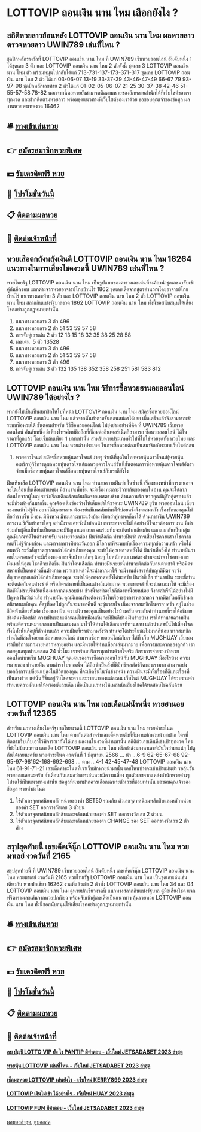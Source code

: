 # LOTTOVIP ถอนเงิน นาน ไหม เลือกยังไง ?
## สถิติหวยลาวย้อนหลัง LOTTOVIP ถอนเงิน นาน ไหม ผลหวยลาว ตรวจหวยลาว UWIN789 เล่นที่ไหน ?
ชุดปักหลักรางวัลที่ LOTTOVIP ถอนเงิน นาน ไหม ที่ UWIN789 เว็บหวยออนไลน์ อันดับหนึ่ง 1 ได้ชุดเลข 3 ตัว และ LOTTOVIP ถอนเงิน นาน ไหม 2 ตัวดังนี้
ชุดเลข 3 LOTTOVIP ถอนเงิน นาน ไหม ตัว พร้อมหมุนไปกลับได้แก่
713-731-137-173-371-317
ชุดเลข LOTTOVIP ถอนเงิน นาน ไหม 2 ตัว ได้แก่
03-06-07
13-19
33-37-39
43-46-47-49
66-67
79
93-97-98
ชุดปักหลักเลขท้าย 2 ตัวได้แก่
01-02-05-06-07
21-25
30-37-38
42-46
51-55-57-58
78-82
นอกจากนี้คอหวยยังสามารถติดตามหวยซองอีกหลายสำนักได้ที่เว็บไซต์ของเราทุกงวด และฝากติดตามหวยลาว พร้อมชุดแนวทางที่เว็บไซต์ของเราด้วย
ขอขอบคุณเจ้าของข้อมูล
ผลงานหวยพรเทพงวด 16462

## 🛎 [ทางเข้าเล่นหวย](https://bit.ly/3BG5bNw)
## 👉 [สมัครสมาชิกหวยพิเศษ](https://bit.ly/3BG5bNw)
## 💵 [รับเครดิตฟรี หวย](https://bit.ly/3C3mvgS)
## 👑 [โปรโมชั่นวันนี้](https://bit.ly/3C3mvgS)
## 📋 [ติดตามผลหวย](https://bit.ly/3C3mvgS)
## 📱 [ติดต่อเจ้าหน้าที่](https://bit.ly/3C3mvgS)

## หวยเสือตกถังพลังเงินดี LOTTOVIP ถอนเงิน นาน ไหม 16264 แนวทางในการเสี่ยงโชคงวดนี้ UWIN789 เล่นที่ไหน ?
หวยไทยรัฐ LOTTOVIP ถอนเงิน นาน ไหม เป็นรูปแบบของตารางเลขเด่นที่จะต้องนำชุดเลขมาจับเข้าคู่กันอีกรอบ แตกต่างจากหวยอาจารย์โกยบ้านไร่ 1862 ชุดเลขเด็ดจากสูตรคำนวณโดยอาจารย์โกยบ้านไร่ แนวทางเลขท้าย 3 ตัว และ LOTTOVIP ถอนเงิน นาน ไหม 2 ตัว LOTTOVIP ถอนเงิน นาน ไหม สลากกินแบ่งรัฐบาลงวด 1862 LOTTOVIP ถอนเงิน นาน ไหม ทั้งนี้ขอสนับสนุนให้เสี่ยงโชคอย่างถูกกฎหมายเท่านั้น
1. แนวทางหวยลาว 3 ตัว 496
2. แนวทางหวยลาว 2 ตัว 51 53 59 57 58
3. การจับคู่เลขเด่น 2 ตัว 12 13 15 18 32 35 38 25 28 58
4. เลขเด่น  5 ตัว 13528
5. แนวทางหวยลาว 3 ตัว 496
6. แนวทางหวยลาว 2 ตัว 51 53 59 57 58
7. แนวทางหวยลาว 3 ตัว 496
8. การจับคู่เลขเด่น 3 ตัว 132 135 138 352 358 258 251 581 583 812

## LOTTOVIP ถอนเงิน นาน ไหม วิธีการซื้อหวยฮานอยออนไลน์ UWIN789 ได้อย่างไร ?
หากยังไม่เป็นเป็นสมาชิกให้ไปที่หน้า LOTTOVIP ถอนเงิน นาน ไหม สมัครซื้อหวยออนไลน์ LOTTOVIP ถอนเงิน นาน ไหม แล้วจากนั้นทำตามขั้นตอนสมัครได้เลย เมื่อเสร็จแล้วจึงสามารถเข้าระบบซื้อหวยได้
ขั้นตอนสำหรับ วิธีซื้อหวยออนไลน์ ไม่ยุ่งย่างอย่างที่คิด ที่ UWIN789 เว็บหวยออนไลน์ อันดับหนึ่ง มีเพียงโทรศัพท์มือถือที่เชื่อมต่ออินเตอร์เน็ตก็สามารถ ซื้อหวยออนไลน์ ได้ในราคาที่ถูกแล้ว โดยเริ่มต้นเพียง 1 บาทเท่านั้น สำหรับหวยประเภททั่วไปที่ไม่ใช่หวยชุดทั้ง หวยไทย และ LOTTOVIP ถอนเงิน นาน ไหม หวยต่างประเทศ ในการซื้อหวยต้องเป็นสมาชิกกับระบบเว็บไซต์ก่อน
1. หวยดาวโจนส์ สมัครซื้อหวยหุ้นดาวโจนส์ ง่ายๆ จ่ายดีที่สุดในไทยหวยหุ้นดาวโจนส์(หวยหุ้นอเมริกา)วิธีการดูผลหวยหุ้นดาวโจนส์ผลหวยดาวโจนส์วันนี้ขั้นตอนการซื้อหวยหุ้นดาวโจนส์อัตราจ่ายเมื่อซื้อหวยหุ้นดาวโจนส์ซื้อหวยหุ้นดาวโจนส์กับเราดียังไง

ฝันเห็นเสือ LOTTOVIP ถอนเงิน นาน ไหม ทำนายความฝันว่า ในช่วงนี้ เรื่องของหน้าที่การงานอาจจะได้เลื่อนขั้นเลื่อนตำแหน่ง มีอำนาจเพิ่มขึ้น จะมีเรื่องทะเลาะวิวาทกันของคนในบ้าน คุณจะได้ลาภก้อนโตจากผู้ใหญ่ ระวังเรื่องเดือดร้อนอันเกิดจากเพศตรงข้าม
ด้านความรัก หากคุณมีคู่รักคู่ครองแล้ว จะมีช่วงห่างกันมากขึ้น คุณต้องเติมช่องว่างให้เต็มอย่าให้ขาดนะ UWIN789 ยูวิน หวยออนไลน์ เดี๋ยวจะงานเข้าไม่รู้ตัว อยากได้บุตรหลาน ต้องขยันมีเพศสัมพันธ์ให้บ่อยครั้งจึงจะสมหวัง เรื่องรักของคุณไม่ถือว่าราบรื่น มีงอน มีหึงหวง มีทะเลาะเบาะแว้งบ้าง เรียกว่าคู่ทรหดก็คงได้
ด้านการเงิน UWIN789 การงาน ริเริ่มทำการใดๆ อย่านั่งรอแค่หวังน้ำบ่อหน้า เพราะอาจจะไม่ได้อย่างที่ใจเราต้องการ งาน ที่ทำร่วมกับผู้อื่นเป็นทีมเป็นคณะจะมีปัญหาแตกแยก คนร่วมทีมจะเกิดปากเสียงกัน แตกแยกกันเป็นกลุ่ม คุณมีเกณฑ์ดีในด้านรายรับ หาง่ายจ่ายคล่อง
ฝันว่าเสือกัด ทำนายฝันว่า การเสี่ยงโชคจงแสวงโชคจากคนที่ไม่รู้จักมาก่อน และมาจากทางทิศตะวันออก มีโอกาสที่จะพบกับเรื่องความทุกข์ความเศร้า หรือไม่สมหวัง ระวังสัญชาตญาณกล้าได้กล้าเสียของคุณ จะทำให้คุณพลาดพลั้งได้
ฝันว่าเสือวิ่งไล่ ทำนายฝันว่า คนในครอบครัวจะมีเรื่องของการเจ็บป่วย เล็กๆ น้อยๆ ไม่หนักหนา เพศตรงข้ามจะนำพาโชคทางการเงินมาให้คุณ โชคดีจะเกิดขึ้น
ฝันว่าโดนเสือกัด ทำนายฝันระยะนี้ท่านจะติดต่อกับคนต่างชาติ หรือมิตรสหายที่เป็นคนต่างถิ่นต่างภาค พวกเขาเหล่านี้จะนำลาภมาให้ จะมีงานสังสรรค์กับญาติมิตร ระวังสัญชาตญาณกล้าได้กล้าเสียของคุณ จะทำให้คุณพลาดพลั้งได้นะครับ
ฝันว่าขี่เสือ ทำนายฝัน ระยะนี้ท่านจะติดต่อกับคนต่างชาติ หรือมิตรสหายที่เป็นคนต่างถิ่นต่างภาค พวกเขาเหล่านี้จะนำลาภมาให้ จะมีเรื่องติดขัดไม่ราบรื่นอันเนื่องมาจากคนรอบข้าง ช่วงนี้จะทำอะไรก็ต้องเหนื่อยหน่อย จึงจะสำเร็จได้อย่างไม่มีปัญหา
ฝันว่าฆ่าเสือ ทำนายฝัน คุณมีเกณฑ์จะต้องระวังในเรื่องของการหลอกลวง จากมิตรใหม่ที่เข้ามาสนิทสนมกับคุณ ศัตรูที่เคยไม่ถูกกันจะมาขอคืนดี จะวุ่นวายใจ เนื่องจากสมาชิกในครอบครัว อยู่ในช่วงชีวิตหัวเลี้ยวหัวต่อ
เรื่องของ ฝัน ความฝันของคุณเป็นอย่างไรบ้างครับ ตรงกับคำทำนายที่เราได้อธิบายข้างต้นหรือเปล่า ความฝันของแต่ละคนไม่เหมือนกัน จะมีฝันดีบ้าง ฝันร้ายบ้าง เราได้ทำนายความฝัน พร้อมตีความหมายออกมาเป็นเลขมงคล มาไว้ให้ท่านได้เลือกเลขที่ท่านชอบ แล้วนำเลขนั้นไปเสี่ยงโชค ทั้งนี้ทั้งนั้นก็อยู่ที่ตัวท่านแล้ว ความฝันที่เรานำมาหวังว่า ท่านจะได้ประโยชน์ไม่มากก็น้อย
หากสมาชิกท่านใดที่สนใจอยาก ซื้อหวยออนไลน์ สามารถซื้อหวยออนไลน์กับเราได้ที่ เว็บ MUGHUAY เว็บของเรามีบริการมากมายหลากหลายอย่าง และมีหวยให้ท่านเลือกเล่นมากมาย เพื่อความสะดวกของลูกค้า เราคอยดูแลทุกท่านตลอด 24 ชั่วโมง เราพร้อมบริการทุกท่านด้วยใจจริง
อัตราการจ่ายรางวัลหวยออนไลน์บนเว็บ MUGHUAY
จุดเด่นของการซื้อหวยออนไลน์กับ MUGHUAY มีอะไรบ้าง
ความหมายของ ทำนายฝัน ตามตำราโบราณนั้น ได้ถือว่าเป็นสิ่งที่มีอิทธิพลต่อชีวิตของเรามาก สามารถบ่งบอกถึงการเปลี่ยนแปลงในชีวิตของคุณ ที่จะเกิดขึ้นในวันข้างหน้า ความฝันจะมีทั้งเรื่องที่ดีและเรื่องที่เป็นลางร้าย แต่นั้นก็ขึ้นอยู่กับโชคชะตา และวาสนาของแต่ละคน เว็บไซต์ MUGHUAY ได้รวบรวมคำทำนายความฝันมาให้พร้อมตีเลขเด็ด เพื่อเป็นแนวทางให้เหล่านักเสี่ยงโชคได้ทดสอบโชคกันด้วย

## LOTTOVIP ถอนเงิน นาน ไหม เลขเด็ดแม่น้ำหนึ่ง หวยฮานอย งวดวันที่ 12365
สำหรับแนวทางเสี่ยงโชครัฐบาลไทยงวดนี้ LOTTOVIP ถอนเงิน นาน ไหม หวยคำชะโนด LOTTOVIP ถอนเงิน นาน ไหม ตามกันต่อสำหรับเลขเด็ดหวยดังที่ทีมงานมักหวยนำมาฝาก ใครที่ติดตามรีบเก็บเอาใว้พิจารณากันใด้เลย ผลงานในงวดที่ผ่านมานั้น สถิติตัวเลขเดินดีเข้าเป้าทุกงวด ใครที่ยังไม่มีแนวทาง เลขเด็ด LOTTOVIP ถอนเงิน นาน ไหม หรือกำลังมองหาเลขที่มั่นใจว่ามาแน่ๆ ไปดูกันได้เลยนะครับ
หวยคำชะโนด งวดวันที่ 1 มิถุนายน 2566
… นำ …6-9
62-65-67-68 92-95-97-98162-168-692-698
… ตาม …4-1
42-45-47-48 LOTTOVIP ถอนเงิน นาน ไหม 61-91-71-21
เลขเด็ดคำชะโนดที่เราเว็บมักหวยนำมานั้น เลขใหนบ้างจะเข้าเป้าแม่นยำ รอลุ้นวันหวยออกเลยนะครับ ย้ำเตือนกันเสมอว่าการเล่นหวยมีความเสี่ยง ทุกตัวเลขจากแหล่งสำนักหวยต่างๆ โปรดใช้เป็นแนวทางเท่านั้น ข้อมูลที่นำมาฝากควรเลือกเฉพาะตัวเลขที่ชอบเท่านั้น ขอขอบคุณเจ้าของข้อมูล หวยคำชะโนด
1. ใช้ตัวเลขจุดทศนิยมหลักหน่วยของค่า SET50 รวมกับ ตัวเลขจุดทศนิยมหลักสิบและหลักหน่วยของค่า SET ออกรางวัลเลข 3 ตัวบน
2. ใช้ตัวเลขจุดทศนิยมหลักสิบและหลักหน่วยของค่า SET ออกรางวัลเลข 2 ตัวบน
3. ใช้ตัวเลขจุดทศนิยมหลักสิบและหลักหน่วยของค่า CHANGE ของ SET ออกรางวัลเลข 2 ตัวล่าง

## สรุปสุดท้ายนี้ เลขเด็ดเจ๊นุ๊ก LOTTOVIP ถอนเงิน นาน ไหม หวยมาเลย์ งวดวันที่ 2165
สรุปสุดท้ายนี้ ที่ UWIN789 เว็บหวยออนไลน์ อันดับหนึ่ง เลขเด็ดเจ๊นุ๊ก LOTTOVIP ถอนเงิน นาน ไหม หวยมาเลย์ งวดวันที่ 2165 หวยไทยรัฐ LOTTOVIP ถอนเงิน นาน ไหม เป็นชุดเลขเด่นเช่นเดียวกับ หวยปกเขียว 16262 งวดที่แล้วเข้า 2 ตัวทั้ง LOTTOVIP ถอนเงิน นาน ไหม 34 และ 04 LOTTOVIP ถอนเงิน นาน ไหม ดูหวยปกเขียวงวดนี้ แนวทางสลากกินแบ่งรัฐบาล คู่มือเสี่ยงโชค แจกฟรีตารางเลขเด่นจากหวยปกเขียว พร้อมจับเข้าคู่เลขเด็ดเป็นแนวทาง ลุ้นรวยหวย LOTTOVIP ถอนเงิน นาน ไหม ทั้งนี้ขอสนับสนุนให้เสี่ยงโชคอย่างถูกกฎหมายเท่านั้น

## 🛎 [ทางเข้าเล่นหวย](https://bit.ly/3BG5bNw)
## 👉 [สมัครสมาชิกหวยพิเศษ](https://bit.ly/3BG5bNw)
## 💵 [รับเครดิตฟรี หวย](https://bit.ly/3C3mvgS)
## 👑 [โปรโมชั่นวันนี้](https://bit.ly/3C3mvgS)
## 📋 [ติดตามผลหวย](https://bit.ly/3C3mvgS)
## 📱 [ติดต่อเจ้าหน้าที่](https://bit.ly/3C3mvgS)

#### [ลบ บัญชี LOTTO VIP ยัง ไง PANTIP มีคำตอบ - เว็บใหม่ JETSADABET 2023 ล่าสุด](https://atom.io/themes/ลบ%20บัญชี%20lotto%20vip%20ยัง%20ไง%20pantip%20มีคำตอบ%20-%20เว็บใหม่%20jetsadabet%202023%20ล่าสุด)
#### [หวยหุ้น LOTTOVIP เล่นที่ไหน - เว็บใหม่ JETSADABET 2023 ล่าสุด](https://atom.io/themes/หวยหุ้น%20lottovip%20เล่นที่ไหน%20-%20เว็บใหม่%20jetsadabet%202023%20ล่าสุด)
#### [เช็คผลหวย LOTTOVIP เล่นยังไง - เว็บใหม่ KERRY899 2023 ล่าสุด](https://atom.io/themes/เช็คผลหวย%20lottovip%20เล่นยังไง%20-%20เว็บใหม่%20kerry899%202023%20ล่าสุด)
#### [LOTTOVIP เงินไม่เข้า ได้อย่างไร - เว็บใหม่ HUAY 2023 ล่าสุด](https://atom.io/themes/lottovip%20เงินไม่เข้า%20ได้อย่างไร%20-%20เว็บใหม่%20huay%202023%20ล่าสุด)
#### [LOTTOVIP FUN มีคำตอบ - เว็บใหม่ JETSADABET 2023 ล่าสุด](https://atom.io/themes/lottovip%20fun%20มีคำตอบ%20-%20เว็บใหม่%20jetsadabet%202023%20ล่าสุด)

[ผลบอลล่าสุด](https://siamsport.tv "ผลบอลล่าสุด"), [ดูบอลสด](https://siamsport.tv/ดูบอลสด "ดูบอลสด")